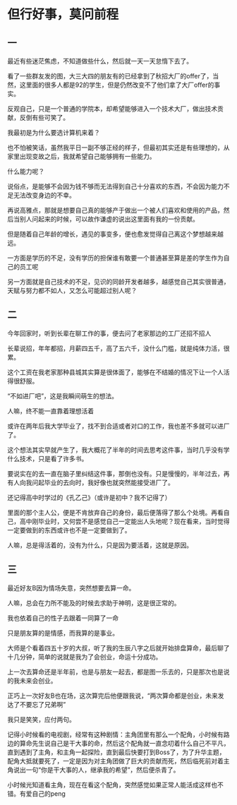 # 但行好事，莫问前程

## 一

最近有些迷茫焦虑，不知道做些什么，然后就一天一天怠惰下去了。

看了一些群友发的图，大三大四的朋友有的已经拿到了秋招大厂的offer了，当然，这里面的很多人都是92的学生，但是仍然改变不了他们拿了大厂offer的事实。

反观自己，只是一个普通的学院本，却希望能够进入一个技术大厂，做出技术贡献，反倒有些可笑了。

我最初是为什么要选计算机来着？

也不怕被笑话，虽然我平日一副不够正经的样子，但最初其实还是有些理想的，从家里出现变故之后，我就希望自己能够拥有一些能力。

什么能力呢？

说俗点，是能够不会因为钱不够而无法得到自己十分喜欢的东西，不会因为能力不足无法改变身边的不幸。

再说高雅点，那就是想要自己真的能够产于做出一个被人们喜欢和使用的产品，然后当别人问起来的时候，可以故作谦虚的说出这里面有我的一份贡献。

但是随着自己年龄的增长，遇见的事变多，便也愈发觉得自己离这个梦想越来越远。

一方面是学历的不足，没有学历的担保谁有敢要一个普通甚至算是差的学生作为自己的员工呢

另一方面就是自己技术的不足，见识的同龄开发者越多，越感觉自己其实很普通，天赋与努力都不如人，又怎么可能超过别人呢？

## 二

今年回家时，听到长辈在聊工作的事，便去问了老家那边的工厂还招不招人

长辈说招，年年都招，月薪四五千，高了五六千，没什么门槛，就是纯体力活，很累。

这个工资在我老家那种县城其实算是很体面了，能够在不结婚的情况下让一个人活得很舒服。

“不如进厂吧”，这是我瞬间萌生的想法。

人嘛，终不能一直靠着理想活着

或许在两年后我大学毕业了，找不到合适或者对口的工作，我也差不多就可以进厂了。

这个想法其实早就产生了，我大概花了半年的时间去思考这件事，当时几乎没有学什么技术，只是看了许多书。

要说实在的去一直在脑子里纠结这件事，那倒也没有。只是慢慢的，半年过去，再有人向我问起毕业的去向时，我好像也就突然能接受进厂了。

还记得高中时学过的《孔乙己》（或许是初中？我不记得了）

里面的那个主人公，便是不肯放弃自己的身份，最后便落得了那么个处境。再看自己，高中刚毕业时，又何尝不是感觉自己一定能出人头地呢？现在看来，当时觉得一定要做到的东西或许也不是一定要做到了。

人嘛，总是得活着的，没有为什么，只是因为要活着，这就是原因。

## 三

最近好友B因为情场失意，突然想要去算一命。

人嘛，总会在力所不能及的时候去求助于神明，这是很正常的。

我也依着自己的性子去跟着一同算了一命

只是朋友算的是情感，而我算的是事业。

大师是个看着四五十岁的大叔，听了我的生辰八字之后就开始排盘算命，最后聊了十几分钟，简单的说就是我为了会创业，命运十分成功。

上一次去算命还是半年前，也是与朋友一起去，都是图一乐去的，只是那次也是说的我未来会创业。

正巧上一次好友B也在场，这次算完后他便跟我说，“两次算命都是创业，未来发达了不要忘了兄弟啊”

我只是笑笑，应付两句。

记得小时候看的电视剧，经常有这种剧情：主角团里有那么一个配角，小时候有路边的算命先生说自己是干大事的命，然后这个配角就一直念叨着什么自己不平凡，直到遇到了主角，和主角一起探险，直到最后快要打到Boss了，为了升华主题，配角大抵就要死了，一定是因为对主角团做了巨大的贡献而死，然后临死前对着主角说出一句“你是干大事的人，继承我的希望”，然后便杀青了。

小时候光知道看主角，现在在看这个配角，突然感觉如果正常人能活成这样也不错。有爱自己的peng